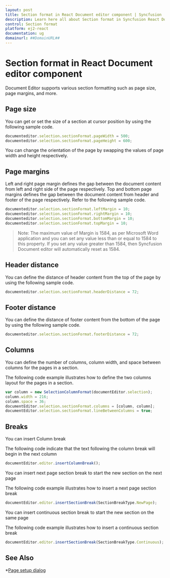 ```yaml
---
layout: post
title: Section format in React Document editor component | Syncfusion
description: Learn here all about Section format in Syncfusion React Document editor component of Syncfusion Essential JS 2 and more.
control: Section format 
platform: ej2-react
documentation: ug
domainurl: ##DomainURL##
---
```


# Section format in React Document editor component

Document Editor supports various section formatting such as page size, page margins, and more.

## Page size

You can get or set the size of a section at cursor position by using the following sample code.

```ts
documenteditor.selection.sectionFormat.pageWidth = 500;
documenteditor.selection.sectionFormat.pageHeight = 600;
```

You can change the orientation of the page by swapping the values of page width and height respectively.

## Page margins

Left and right page margin defines the gap between the document content from left and right side of the page respectively. Top and bottom page margins defines the gap between the document content from header and footer of the page respectively.
Refer to the following sample code.

```ts
documenteditor.selection.sectionFormat.leftMargin = 10;
documenteditor.selection.sectionFormat.rightMargin = 10;
documenteditor.selection.sectionFormat.bottomMargin = 10;
documenteditor.selection.sectionFormat.topMargin = 10;
```

>Note: The maximum value of Margin is 1584, as per Microsoft Word application and you can set any value less than or equal to 1584 to this property. If you set any value greater than 1584, then Syncfusion Document editor will automatically reset as 1584.

## Header distance

You can define the distance of header content from the top of the page by using the following sample code.

```ts
documenteditor.selection.sectionFormat.headerDistance = 72;
```

## Footer distance

You can define the distance of footer content from the bottom of the page by using the following sample code.

```ts
documenteditor.selection.sectionFormat.footerDistance = 72;
```

## Columns

You can define the number of columns, column width, and space between columns for the pages in a section.

The following code example illustrates how to define the two columns layout for the pages in a section.

```typescript
var column = new SelectionColumnFormat(documentEditor.selection);
column.width = 216;
column.space = 36;
documentEditor.selection.sectionFormat.columns = [column, column];
documentEditor.selection.sectionFormat.lineBetweenColumns = true;
```

## Breaks

You can insert Column break

The following code indicate that the text following the column break will begin in the next column

```typescript
documentEditor.editor.insertColumnBreak();
```

You can insert next page section break to start the new section on the next page

The following code example illustrates how to insert a next page section break

```typescript
documentEditor.editor.insertSectionBreak(SectionBreakType.NewPage);
```

You can insert continuous section break to start the new section on the same page

The following code example illustrates how to insert a continuous section break

```typescript
documentEditor.editor.insertSectionBreak(SectionBreakType.Continuous);
```

## See Also

*[Page setup dialog](../document-editor/dialog#page-setup-dialog)
